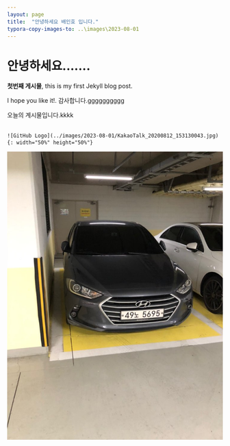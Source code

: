 ```yaml
---
layout: page
title:  "안녕하세요 배인효 입니다."
typora-copy-images-to: ..\images\2023-08-01
---
```


#  안녕하세요.......

**첫번째 게시물**, this is my first Jekyll blog post.

I hope you like it!. 감사합니다.gggggggggg



오늘의 계시물입니다.kkkk

```

![GitHub Logo](../images/2023-08-01/KakaoTalk_20200812_153130043.jpg){: width="50%" height="50%"}
```

<img src="../images/2023-08-01/KakaoTalk_20200812_153130043.jpg" style="zoom:71%;"  >
